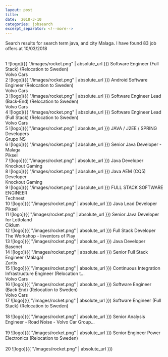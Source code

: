 ```yaml
---
layout: post
title:  
date:  2018-3-10 
categories: jobsearch 
excerpt_separator: <!--more-->
---
```

 Search results for search term java, and city Malaga. I have found  83 job offers at 10/03/2018
<!--more-->
<br>
1
![logo]({{ "/images/rocket.png" | absolute_url }})
Software Engineer (Full Stack) (Relocation to Sweden)
<br>
Volvo Cars
<br>
2
![logo]({{ "/images/rocket.png" | absolute_url }})
Android Software Engineer (Relocation to Sweden)
<br>
Volvo Cars
<br>
3
![logo]({{ "/images/rocket.png" | absolute_url }})
Software Engineer Lead (Back-End) (Relocation to Sweden)
<br>
Volvo Cars
<br>
4
![logo]({{ "/images/rocket.png" | absolute_url }})
Software Engineer Lead (Full Stack) (Relocation to Sweden)
<br>
Volvo Cars
<br>
5
![logo]({{ "/images/rocket.png" | absolute_url }})
JAVA / J2EE / SPRING Developers
<br>
Grupo NS
<br>
6
![logo]({{ "/images/rocket.png" | absolute_url }})
Senior Java Developer - Malaga
<br>
Piksel
<br>
7
![logo]({{ "/images/rocket.png" | absolute_url }})
Java Developer
<br>
Knockout Gaming
<br>
8
![logo]({{ "/images/rocket.png" | absolute_url }})
Java AEM (CQ5) Developer
<br>
Knockout Gaming
<br>
9
![logo]({{ "/images/rocket.png" | absolute_url }})
FULL STACK SOFTWARE ENGINEER
<br>
Technest
<br>
10
![logo]({{ "/images/rocket.png" | absolute_url }})
Java Lead Developer
<br>
Piksel
<br>
11
![logo]({{ "/images/rocket.png" | absolute_url }})
Senior Java Developer for Lottoland
<br>
Ciklum
<br>
12
![logo]({{ "/images/rocket.png" | absolute_url }})
Full Stack Developer
<br>
The Workshop - Inventors of Play
<br>
13
![logo]({{ "/images/rocket.png" | absolute_url }})
Java Developer
<br>
Basenet
<br>
14
![logo]({{ "/images/rocket.png" | absolute_url }})
Senior Full Stack Engineer (Málaga)
<br>
Zartis
<br>
15
![logo]({{ "/images/rocket.png" | absolute_url }})
Continuous Integration Infrastructure Engineer (Relocation t...
<br>
Volvo Cars
<br>
16
![logo]({{ "/images/rocket.png" | absolute_url }})
Software Engineer (Back End) (Relocation to Sweden)
<br>
Volvo Cars
<br>
17
![logo]({{ "/images/rocket.png" | absolute_url }})
Software Engineer (Full Stack) (Relocation to Sweden)
<br>

<br>
18
![logo]({{ "/images/rocket.png" | absolute_url }})
Senior Analysis Engineer - Road Noise - Volvo Car Group...
<br>

<br>
19
![logo]({{ "/images/rocket.png" | absolute_url }})
Senior Engineer Power Electronics (Relocation to Sweden)
<br>

<br>
20
![logo]({{ "/images/rocket.png" | absolute_url }})

<br>

